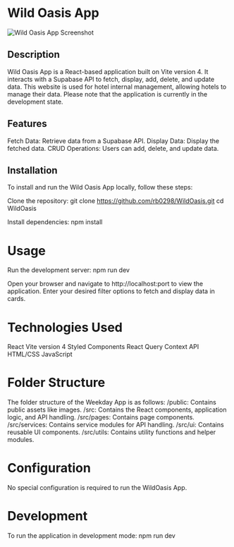 # Wild Oasis App

![Wild Oasis App Screenshot](<(wildOasis1.png)(wildOasis2.png)>)

## Description

Wild Oasis App is a React-based application built on Vite version 4. It interacts with a Supabase API to fetch, display, add, delete, and update data. This website is used for hotel internal management, allowing hotels to manage their data. Please note that the application is currently in the development state.

## Features

Fetch Data: Retrieve data from a Supabase API.
Display Data: Display the fetched data.
CRUD Operations: Users can add, delete, and update data.

## Installation

To install and run the Wild Oasis App locally, follow these steps:

Clone the repository:
git clone https://github.com/rb0298/WildOasis.git
cd WildOasis

Install dependencies:
npm install

# Usage

Run the development server:
npm run dev

Open your browser and navigate to http://localhost:port to view the application.
Enter your desired filter options to fetch and display data in cards.

# Technologies Used

React
Vite version 4
Styled Components
React Query
Context API
HTML/CSS
JavaScript

# Folder Structure

The folder structure of the Weekday App is as follows:
/public: Contains public assets like images.
/src: Contains the React components, application logic, and API handling.
/src/pages: Contains page components.
/src/services: Contains service modules for API handling.
/src/ui: Contains reusable UI components.
/src/utils: Contains utility functions and helper modules.

# Configuration

No special configuration is required to run the WildOasis App.

# Development

To run the application in development mode:
npm run dev
